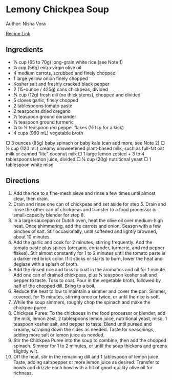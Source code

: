 # Lemony Chickpea Soup

Author: Nisha Vora

[Recipe Link](https://rainbowplantlife.com/lemony-chickpea-soup/#recipe)

## Ingredients

- ⅓ cup (65 to 70g) long-grain white rice (see Note 1)
- ¼ cup (56g) extra virgin olive oil
- 4 medium carrots, scrubbed and finely chopped
- 1 large yellow onion finely chopped
- Kosher salt and freshly cracked black pepper
- 2 (15-ounce / 425g) cans chickpeas, divided
- ¾ cup (12g) fresh dill (no thick stems), chopped and divided
- 5 cloves garlic, finely chopped
- 2 tablespoons tomato paste
- 2 teaspoons dried oregano
- ½ teaspoon ground coriander
- ½ teaspoon ground turmeric
- ¼ to ½ teaspoon red pepper flakes (½ tsp for a kick)
- 4 cups (960 mL) vegetable broth

▢ 3 ounces (85g) baby spinach or baby kale (can add more, see Note 2)
▢ ½ cup (120 mL) creamy unsweetened plant-based milk, such as full-fat oat milk or canned “lite” coconut milk
▢ 1 large lemon zested + 3 to 4 tablespoons lemon juice, divided
▢ ¼ cup (20g) nutritional yeast
▢ 1 tablespoon white miso

## Directions 

1. Add the rice to a fine-mesh sieve and rinse a few times until almost clear, then drain.
2. Drain and rinse one can of chickpeas and set aside for step 5. Drain and rinse the other can of chickpeas and transfer to a food processor or small-capacity blender for step 8.
3. In a large saucepan or Dutch oven, heat the olive oil over medium-high heat. Once shimmering, add the carrots and onion. Season with a few pinches of salt. Stir occasionally, until softened and lightly browned, about 10 minutes.
4. Add the garlic and cook for 2 minutes, stirring frequently. Add the tomato paste plus spices (oregano, coriander, turmeric, and red pepper flakes). Stir almost constantly for 1 to 2 minutes until the tomato paste is a darker red brick color. If it sticks or starts to burn, lower the heat and deglaze with a splash of broth.
5. Add the rinsed rice and toss to coat in the aromatics and oil for 1 minute. Add one can of drained chickpeas, plus ¼ teaspoon kosher salt and pepper to taste. Toss to coat. Pour in the vegetable broth, followed by half of the chopped dill. Bring to a boil.
6. Reduce the heat to low to maintain a simmer and cover the pan. Simmer, covered, for 15 minutes, stirring once or twice, or until the rice is soft.
7. While the soup simmers, roughly chop the spinach and make the chickpea puree.
8. Chickpea Puree: To the chickpeas in the food processor or blender, add the milk, lemon zest, 2 tablespoons lemon juice, nutritional yeast, miso, 1 teaspoon kosher salt, and pepper to taste. Blend until pureed and creamy, scraping down the sides as needed. Taste for seasonings, adding more salt or lemon juice as needed.
9. Stir the Chickpea Puree into the soup to combine, then add the chopped spinach. Simmer for 1 to 2 minutes, or until the soup thickens and greens slightly wilt.
10. Off the heat, stir in the remaining dill and 1 tablespoon of lemon juice. Taste, adding salt/pepper or more lemon juice as desired. Transfer to bowls and drizzle each bowl with a bit of good-quality olive oil for richness.